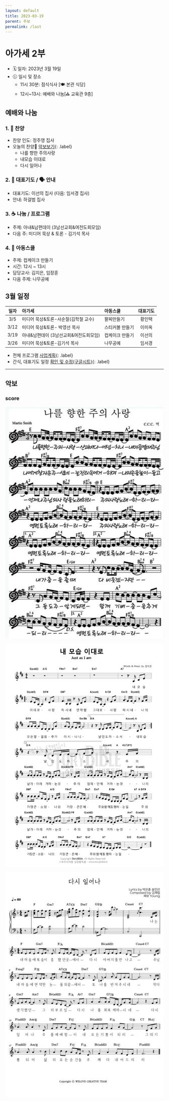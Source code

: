 ```yaml
---
layout: default
title: 2023-03-19
parent: 주보
permalink: /last
---
```


# 아가세 2부
- 🗓️ 일자: 2023년 3월 19일
- 🕦 일시 및 장소
  -  11시 30분: 점식식사 [🍽️ 본관 식당]
  -  12시~13시: 예배와 나눔[⛪ 교육관 9층]

## 예배와 나눔

### 1. 🎤 찬양
- 찬양 인도: 정주영 집사
- 오늘의 찬양🎵 [악보보기](#score){: .label}
  - 나를 향한 주의사랑
  - 내모습 이대로
  - 다시 일어나
<!-- - 찬양 영상: 📺 [유튜브(새창)](https://www.youtube.com/playlist?list=PLb8xb_lIoJ_ES2AYPE6x0PzqqewsFv5FA){: .label} -->

### 2. 🙏 대표기도 / 🗣️ 안내
- 대표기도: 이선의 집사 (다음: 임서경 집사)
- 안내: 하걸범 집사

### 3. ☕ 나눔 / 프로그램
- 주제: 아내&남편데이 (3남선교회&여전도회모임)
- 다음 주: 미디어 묵상 & 토론 - 김기석 목사

### 4. 🏫 아동스쿨
- 주제: 컵케이크 만들기
- 시간: 12시 ~ 13시
- 담당교사: 김지은, 임장훈
- 다음 주제: 나무공예

## 3월 일정

|일자| 아가세| 아동스쿨 | 대표기도 |
|:---:|:-------------------------------------------|:----|:----:|
| 3/5 | 미디어 묵상&토론-사순절(김학철 교수) | 팔찌만들기 | 황인택 |
| 3/12 | 미디어 묵상&토론- 박영선 목사| 스티커볼 만들기| 이미옥 |
| 3/19 | 아내&남편데이 (3남선교회&여전도회모임)| 컵케이크 만들기| 이선의 |
| 3/26 | 미디어 묵상&토론-김기석 목사| 나무공예| 임서경 |

- 전체 프로그램 [사업계획](schedule){: .label}
- 간식, 대표기도 일정 [확인 및 수정(구글시트)](https://docs.google.com/spreadsheets/d/1lbI19_aBxfNdhaPLaUOwoYV0HYdjHeSiXNjnpaHt0dw/edit?usp=sharing){: .label}

---

## 악보

### score
![](attachments/2023-03-19_1.jpeg)

![](attachments/2023-03-19_2.png)

![](attachments/2023-03-19_3.jpg)
